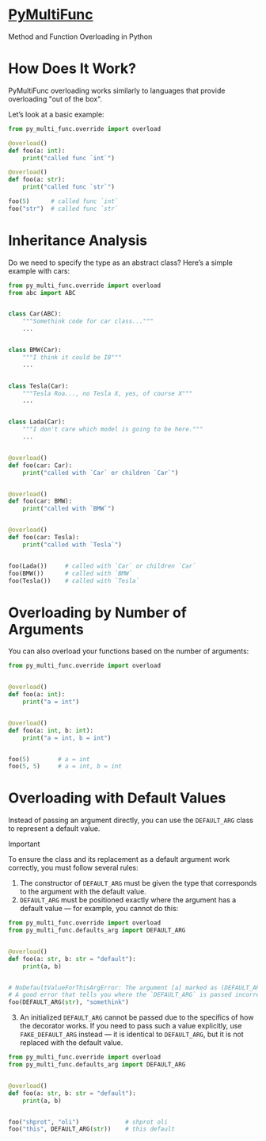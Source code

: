 # [PyMultiFunc](https://github.com/Shprotoli/PyMultiFunc)

Method and Function Overloading in Python

# How Does It Work?

PyMultiFunc overloading works similarly to languages that provide overloading "out of the box".

Let’s look at a basic example:
```python
from py_multi_func.override import overload

@overload()
def foo(a: int):
    print("called func `int`")

@overload()
def foo(a: str):
    print("called func `str`")

foo(5)      # called func `int`
foo("str")  # called func `str`
```

# Inheritance Analysis

Do we need to specify the type as an abstract class?
Here’s a simple example with cars:
```python
from py_multi_func.override import overload
from abc import ABC


class Car(ABC):
    """Somethink code for car class..."""
    ...


class BMW(Car):
    """I think it could be I8"""
    ...


class Tesla(Car):
    """Tesla Roa..., no Tesla X, yes, of course X"""
    ...


class Lada(Car):
    """I don't care which model is going to be here."""
    ...


@overload()
def foo(car: Car):
    print("called with `Car` or children `Car`")


@overload()
def foo(car: BMW):
    print("called with `BMW`")


@overload()
def foo(car: Tesla):
    print("called with `Tesla`")


foo(Lada())     # called with `Car` or children `Car`
foo(BMW())      # called with `BMW`
foo(Tesla())    # called with `Tesla`
```

# Overloading by Number of Arguments

You can also overload your functions based on the number of arguments:
```python
from py_multi_func.override import overload


@overload()
def foo(a: int):
    print("a = int")


@overload()
def foo(a: int, b: int):
    print("a = int, b = int")


foo(5)        # a = int
foo(5, 5)     # a = int, b = int
```

# Overloading with Default Values

Instead of passing an argument directly, you can use the `DEFAULT_ARG` class to represent a default value.
> [!IMPORTANT]
> To ensure the class and its replacement as a default argument work correctly, you must follow several rules:
> 1. The constructor of `DEFAULT_ARG` must be given the type that corresponds to the argument with the default value.
> 2. `DEFAULT_ARG` must be positioned exactly where the argument has a default value — for example, you cannot do this:
> ```python
> from py_multi_func.override import overload
> from py_multi_func.defaults_arg import DEFAULT_ARG
>
>
> @overload()
> def foo(a: str, b: str = "default"):
>     print(a, b)
>
> 
> # NoDefaultValueForThisArgError: The argument [a] marked as (DEFAULT_ARG) does not have a default value.
> # A good error that tells you where the `DEFAULT_ARG` is passed incorrectly
> foo(DEFAULT_ARG(str), "somethink") 
> ```
> 3. An initialized `DEFAULT_ARG` cannot be passed due to the specifics of how the decorator works.
> If you need to pass such a value explicitly, use `FAKE_DEFAULT_ARG` instead — it is identical to `DEFAULT_ARG`, but it is not replaced with the default value.

```python
from py_multi_func.override import overload
from py_multi_func.defaults_arg import DEFAULT_ARG


@overload()
def foo(a: str, b: str = "default"):
    print(a, b)


foo("shprot", "oli")             # shprot oli
foo("this", DEFAULT_ARG(str))    # this default
```
